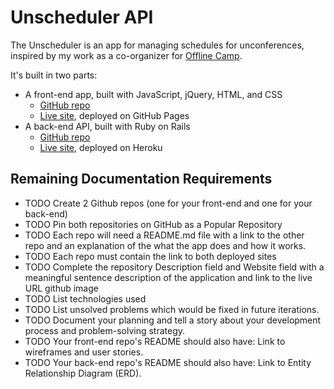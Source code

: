 # Unscheduler API

The Unscheduler is an app for managing schedules for unconferences, inspired by my work as a co-organizer for [Offline Camp](http://offlinefirst.org/camp).

It's built in two parts:
* A front-end app, built with JavaScript, jQuery, HTML, and CSS
   * [GitHub repo](https://github.com/terichadbourne/unscheduler-client)
   * [Live site](ghpagessite.com), deployed on GitHub Pages
* A back-end API, built with Ruby on Rails
   * [GitHub repo](https://github.com/terichadbourne/unscheduler-api)
   * [Live site](https://unscheduler-api.herokuapp.com/), deployed on Heroku

## Remaining Documentation Requirements
* TODO Create 2 Github repos (one for your front-end and one for your back-end)
* TODO Pin both repositories on GitHub as a Popular Repository
* TODO Each repo will need a README.md file with a link to the other repo and an explanation of the what the app does and how it works.
* TODO Each repo must contain the link to both deployed sites
* TODO Complete the repository Description field and Website field with a meaningful sentence description of the application and link to the live URL github image
* TODO List technologies used
* TODO List unsolved problems which would be fixed in future iterations.
* TODO Document your planning and tell a story about your development process and problem-solving strategy.
* TODO Your front-end repo's README should also have: Link to wireframes and user stories.
* TODO Your back-end repo's README should also have: Link to Entity Relationship Diagram (ERD).
